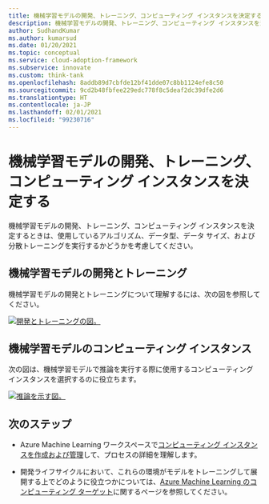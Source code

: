 ```yaml
---
title: 機械学習モデルの開発、トレーニング、コンピューティング インスタンスを決定する
description: 機械学習モデルの開発、トレーニング、コンピューティング インスタンスを決定するときは、使用しているアルゴリズム、データ型、データ サイズ、および分散トレーニングを実行するかどうかを考慮してください。
author: SudhandKumar
ms.author: kumarsud
ms.date: 01/20/2021
ms.topic: conceptual
ms.service: cloud-adoption-framework
ms.subservice: innovate
ms.custom: think-tank
ms.openlocfilehash: 8addb89d7cbfde12bf41dde07c8bb1124efe8c50
ms.sourcegitcommit: 9cd2b48fbfee229edc778f8c5deaf2dc39dfe2d6
ms.translationtype: HT
ms.contentlocale: ja-JP
ms.lasthandoff: 02/01/2021
ms.locfileid: "99230716"
---
```

# <a name="determine-development-training-and-compute-instances-for-your-machine-learning-model"></a>機械学習モデルの開発、トレーニング、コンピューティング インスタンスを決定する

機械学習モデルの開発、トレーニング、コンピューティング インスタンスを決定するときは、使用しているアルゴリズム、データ型、データ サイズ、および分散トレーニングを実行するかどうかを考慮してください。

## <a name="development-and-training-for-your-machine-learning-model"></a>機械学習モデルの開発とトレーニング

機械学習モデルの開発とトレーニングについて理解するには、次の図を参照してください。

[![開発とトレーニングの図。](./media/dev-and-training.png)](./media/dev-and-training.png#lightbox)

## <a name="compute-instances-for-your-machine-learning-model"></a>機械学習モデルのコンピューティング インスタンス

次の図は、機械学習モデルで推論を実行する際に使用するコンピューティング インスタンスを選択するのに役立ちます。

[![推論を示す図。](./media/inference.png)](./media/inference.png#lightbox)

## <a name="next-steps"></a>次のステップ

- Azure Machine Learning ワークスペースで[コンピューティング インスタンスを作成および管理](/azure/machine-learning/how-to-create-manage-compute-instance)して、プロセスの詳細を理解します。

- 開発ライフサイクルにおいて、これらの環境がモデルをトレーニングして展開する上でどのように役立つかについては、[Azure Machine Learning のコンピューティング ターゲット](/azure/machine-learning/concept-compute-target)に関するページを参照してください。
